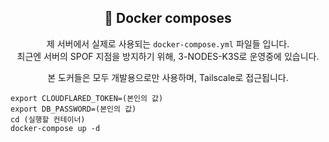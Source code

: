 <div align=center>

## 🚀 Docker composes

제 서버에서 실제로 사용되는 `docker-compose.yml` 파일들 입니다.  
최근엔 서버의 SPOF 지점을 방지하기 위해, 3-NODES-K3S로 운영중에 있습니다.

본 도커들은 모두 개발용으로만 사용하며, Tailscale로 접근됩니다.

</div>

```shell
export CLOUDFLARED_TOKEN=(본인의 값)
export DB_PASSWORD=(본인의 값)
cd (실행할 컨테이너)
docker-compose up -d
```
